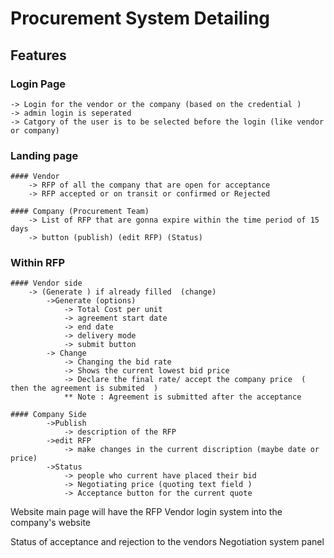 # Procurement System Detailing


## Features

### Login Page 
	-> Login for the vendor or the company (based on the credential )
	-> admin login is seperated
	-> Catgory of the user is to be selected before the login (like vendor or company)

### Landing page
	#### Vendor 
		-> RFP of all the company that are open for acceptance 
		-> RFP accepted or on transit or confirmed or Rejected
	
	#### Company (Procurement Team)
		-> List of RFP that are gonna expire within the time period of 15 days
		-> button (publish) (edit RFP) (Status)

### Within RFP
	#### Vendor side
		-> (Generate ) if already filled  (change)
			->Generate (options)
				-> Total Cost per unit 
				-> agreement start date
				-> end date
				-> delivery mode
				-> submit button
			-> Change 
				-> Changing the bid rate
				-> Shows the current lowest bid price
				-> Declare the final rate/ accept the company price  ( then the agreement is submited  )
				** Note : Agreement is submitted after the acceptance 

	#### Company Side 
			->Publish
				-> description of the RFP
			->edit RFP
				-> make changes in the current discription (maybe date or price)
			->Status 
				-> people who current have placed their bid 
				-> Negotiating price (quoting text field )
				-> Acceptance button for the current quote

Website main page will have the RFP 
Vendor login system into the company's website 

Status of acceptance and rejection to the vendors 
Negotiation system panel 


